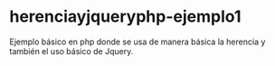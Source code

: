 # herenciayjqueryphp-ejemplo1
Ejemplo básico en php donde se usa de manera básica la herencia y también el uso básico de Jquery.

